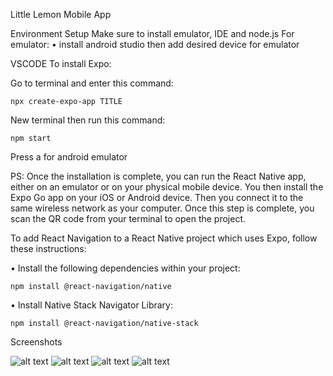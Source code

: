 Little Lemon Mobile App

Environment Setup
Make sure to install emulator, IDE and node.js
For emulator:
• install android studio then add desired device for emulator

VSCODE
To install Expo:

Go to terminal and enter this command:

    npx create-expo-app TITLE

New terminal then run this command:

    npm start

Press a for android emulator

PS: Once the installation is complete, you can run the React Native app, either on an emulator or on your physical mobile device.
You then install the Expo Go app on your iOS or Android device. Then you connect it to the same wireless network as your computer. Once this step is complete, you scan the QR code from your terminal to open the project.

To add React Navigation to a React Native project which uses Expo, follow these instructions:

• Install the following dependencies within your project:

    npm install @react-navigation/native

• Install Native Stack Navigator Library:

    npm install @react-navigation/native-stack

Screenshots

![alt text](C:\Users\Administrator\Documents\GitHub\NewsletterSignUp\WelcomeScreen.jpg)
![alt text](C:\Users\Administrator\Documents\GitHub\NewsletterSignUp\SubscriptionScreen.jpg)
![alt text](C:\Users\Administrator\Documents\GitHub\NewsletterSignUp\Alert1.jpg)
![alt text](C:\Users\Administrator\Documents\GitHub\NewsletterSignUp\Alert2.jpg)
